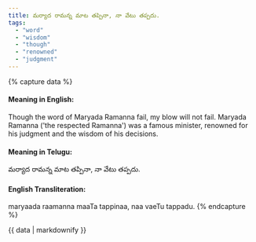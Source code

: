 ```yaml
---
title: మర్యాద రామన్న మాట తప్పినా, నా వేటు తప్పదు.
tags:
  - "word"
  - "wisdom"
  - "though"
  - "renowned"
  - "judgment"
---
```


{% capture data %}
#### Meaning in English:
Though the word of Maryada Ramanna fail, my blow will not fail.
Maryada Ramanna ('the respected Ramanna') was a famous minister, renowned for his judgment and the wisdom of his decisions.

#### Meaning in Telugu:
మర్యాద రామన్న మాట తప్పినా, నా వేటు తప్పదు.

#### English Transliteration:
maryaada raamanna maaTa tappinaa, naa vaeTu tappadu.
{% endcapture %}

{{ data | markdownify }}

